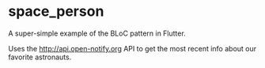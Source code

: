 # space_person

A super-simple example of the BLoC pattern in Flutter.

Uses the http://api.open-notify.org API to get the most recent info about our favorite astronauts.